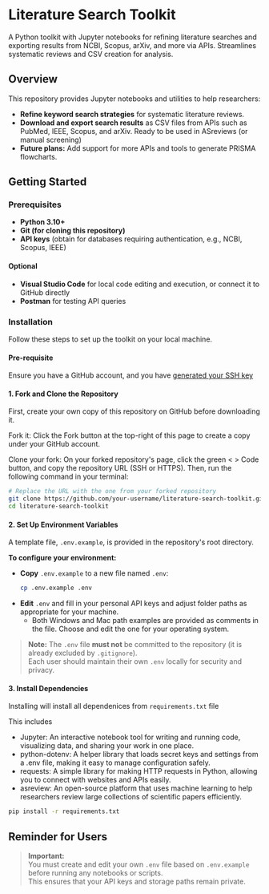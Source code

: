 # Literature Search Toolkit

A Python toolkit with Jupyter notebooks for refining literature searches and exporting results from NCBI, Scopus, arXiv, and more via APIs. Streamlines systematic reviews and CSV creation for analysis.

## Overview

This repository provides Jupyter notebooks and utilities to help researchers:

- **Refine keyword search strategies** for systematic literature reviews.
- **Download and export search results** as CSV files from APIs such as PubMed, IEEE, Scopus, and arXiv. Ready to be used in ASreviews (or manual screening)
- **Future plans:** Add support for more APIs and tools to generate PRISMA flowcharts.

## Getting Started

### Prerequisites

- **Python 3.10+**
- **Git (for cloning this repository)**
- **API keys** (obtain for databases requiring authentication, e.g., NCBI, Scopus, IEEE)
  
#### Optional

- **Visual Studio Code** for local code editing and execution, or connect it to GitHub directly
- **Postman** for testing API queries

### Installation
Follow these steps to set up the toolkit on your local machine.

#### Pre-requisite
Ensure you have a GitHub account, and you have [generated your SSH key](url)


#### 1. Fork and Clone the Repository
First, create your own copy of this repository on GitHub before downloading it.

Fork it: Click the Fork button at the top-right of this page to create a copy under your GitHub account.

Clone your fork: On your forked repository's page, click the green < > Code button, and copy the repository URL (SSH or HTTPS). Then, run the following command in your terminal:

```bash
# Replace the URL with the one from your forked repository
git clone https://github.com/your-username/literature-search-toolkit.git
cd literature-search-toolkit
```

#### 2. Set Up Environment Variables

A template file, `.env.example`, is provided in the repository's root directory.

**To configure your environment:**

- **Copy** `.env.example` to a new file named `.env`:
  ```bash
  cp .env.example .env
  ```
- **Edit** `.env` and fill in your personal API keys and adjust folder paths as appropriate for your machine.
  - Both Windows and Mac path examples are provided as comments in the file. Choose and edit the one for your operating system.

> **Note:** The `.env` file **must not** be committed to the repository (it is already excluded by `.gitignore`).  
> Each user should maintain their own `.env` locally for security and privacy.

#### 3. Install Dependencies

Installing will install all dependenices from `requirements.txt` file

This includes
- Jupyter: An interactive notebook tool for writing and running code, visualizing data, and sharing your work in one place.
- python-dotenv: A helper library that loads secret keys and settings from a .env file, making it easy to manage configuration safely.
- requests: A simple library for making HTTP requests in Python, allowing you to connect with websites and APIs easily.
- asreview: An open-source platform that uses machine learning to help researchers review large collections of scientific papers efficiently.

```bash
pip install -r requirements.txt
```

## Reminder for Users

> **Important:**  
> You must create and edit your own `.env` file based on `.env.example` before running any notebooks or scripts.  
> This ensures that your API keys and storage paths remain private.

